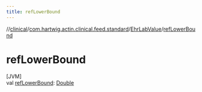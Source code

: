 ```yaml
---
title: refLowerBound
---
```

//[clinical](../../../index.html)/[com.hartwig.actin.clinical.feed.standard](../index.html)/[EhrLabValue](index.html)/[refLowerBound](ref-lower-bound.html)



# refLowerBound



[JVM]\
val [refLowerBound](ref-lower-bound.html): [Double](https://kotlinlang.org/api/latest/jvm/stdlib/kotlin/-double/index.html)




